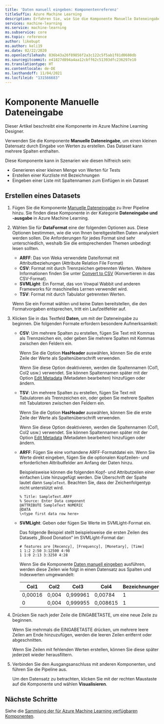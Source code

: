 ```yaml
---
title: 'Daten manuell eingeben: Komponentenreferenz'
titleSuffix: Azure Machine Learning
description: Erfahren Sie, wie Sie die Komponente Manuelle Dateneingabe in Azure Machine Learning verwenden, um einen kleinen Datensatz durch Eingabe von Werten zu erstellen. Das Dataset kann mehrere Spalten enthalten.
services: machine-learning
ms.service: machine-learning
ms.subservice: core
ms.topic: reference
author: likebupt
ms.author: keli19
ms.date: 02/22/2020
ms.openlocfilehash: 836b43a26f89856f2a3c122c5f5ab1f81d0680db
ms.sourcegitcommit: e41827d894a4aa12cbff62c51393dfc236297e10
ms.translationtype: HT
ms.contentlocale: de-DE
ms.lasthandoff: 11/04/2021
ms.locfileid: "131566683"
---
```

# <a name="enter-data-manually-component"></a>Komponente Manuelle Dateneingabe

Dieser Artikel beschreibt eine Komponente im Azure Machine Learning Designer.

Verwenden Sie die Komponente **Manuelle Dateneingabe**, um einen kleinen Datensatz durch Eingabe von Werten zu erstellen. Das Dataset kann mehrere Spalten enthalten.
  
Diese Komponente kann in Szenarien wie diesen hilfreich sein:  
  
- Generieren einer kleinen Menge von Werten für Tests  
- Erstellen einer Kurzliste mit Bezeichnungen  
- Eingeben einer Liste mit Spaltennamen zum Einfügen in ein Dataset

## <a name="create-a-dataset"></a>Erstellen eines Datasets 
  
1. Fügen Sie die Komponente [Manuelle Dateneingabe](./enter-data-manually.md) zu Ihrer Pipeline hinzu. Sie finden diese Komponente in der Kategorie **Dateneingabe und -ausgabe** in Azure Machine Learning. 
  
1. Wählen Sie für **DataFormat** eine der folgenden Optionen aus. Diese Optionen bestimmen, wie die von Ihnen bereitgestellten Daten analysiert werden sollen. Die Anforderungen für jedes Format sind sehr unterschiedlich, weshalb Sie die entsprechenden Themen unbedingt lesen sollten.  
  
   - **ARFF**: Das von Weka verwendete Dateiformat mit Attributbeziehungen (Attribute Relation File Format)   
   - **CSV**: Format mit durch Trennzeichen getrennten Werten. Weitere Informationen finden Sie unter [Convert to CSV](./convert-to-csv.md) (Konvertieren in das CSV-Format).    
   - **SVMLight**: Ein Format, das von Vowpal Wabbit und anderen Frameworks für maschinelles Lernen verwendet wird.    
   - **TSV**: Format mit durch Tabulator getrennten Werten.

   Wenn Sie ein Format wählen und keine Daten bereitstellen, die den Formatvorgaben entsprechen, tritt ein Laufzeitfehler auf.
  
1. Klicken Sie in das Textfeld **Daten**, um mit der Dateneingabe zu beginnen. Die folgenden Formate erfordern besondere Aufmerksamkeit:  
  
   - **CSV**: Um mehrere Spalten zu erstellen, fügen Sie Text mit Kommas als Trennzeichen ein, oder geben Sie mehrere Spalten mit Kommas zwischen den Feldern ein.
  
     Wenn Sie die Option **HasHeader** auswählen, können Sie die erste Zeile der Werte als Spaltenüberschrift verwenden.  
  
     Wenn Sie diese Option deaktivieren, werden die Spaltennamen (Col1, Col2 usw.) verwendet. Sie können Spaltennamen später mit der Option [Edit Metadata](./edit-metadata.md) (Metadaten bearbeiten) hinzufügen oder ändern.  
  
   - **TSV**: Um mehrere Spalten zu erstellen, fügen Sie Text mit Tabulatoren als Trennzeichen ein, oder geben Sie mehrere Spalten mit Tabulatoren zwischen den Feldern ein.  
  
     Wenn Sie die Option **HasHeader** auswählen, können Sie die erste Zeile der Werte als Spaltenüberschrift verwenden.  
  
     Wenn Sie diese Option deaktivieren, werden die Spaltennamen (Col1, Col2 usw.) verwendet. Sie können Spaltennamen später mit der Option [Edit Metadata](./edit-metadata.md) (Metadaten bearbeiten) hinzufügen oder ändern.  
  
   - **ARFF**: Fügen Sie eine vorhandene ARFF-Formatdatei ein. Wenn Sie Werte direkt eingeben, fügen Sie die optionalen Kopfzeilen- und erforderlichen Attributfelder am Anfang der Daten hinzu. 

     Beispielsweise können die folgenden Kopf- und Attributzeilen einer einfachen Liste hinzugefügt werden. Die Überschrift der Spalte lautet dann `SampleText`. Beachten Sie, dass der Zeichenfolgentyp nicht unterstützt wird.
    
     ```text
     % Title: SampleText.ARFF  
     % Source: Enter Data component  
     @ATTRIBUTE SampleText NUMERIC  
     @DATA  
     \<type first data row here>  
     ```

   - **SVMLight**: Geben oder fügen Sie Werte im SVMLight-Format ein.  
  
     Das folgende Beispiel stellt beispielsweise die ersten Zeilen des Datasets „Blood Donation“ im SVMLight-Format dar:  
  
     ```text  
     # features are [Recency], [Frequency], [Monetary], [Time]  
     1 1:2 2:50 3:12500 4:98   
     1 1:0 2:13 3:3250 4:28   
     ```  
  
     Wenn Sie die Komponente [Daten manuell eingeben](./enter-data-manually.md) ausführen, werden diese Zeilen wie folgt in einen Datensatz aus Spalten und Indexwerten umgewandelt:  
  
     |Col1|Col2|Col3|Col4|Bezeichnungen|  
     |-|-|-|-|-|  
     |0,00016|0,004|0,999961|0,00784|1|  
     |0|0,004|0,999955|0,008615|1|  
  
1. Drücken Sie nach jeder Zeile die EINGABETASTE, um eine neue Zeile zu beginnen.      
     
   Wenn Sie mehrmals die EINGABETASTE drücken, um mehrere leere Zeilen am Ende hinzuzufügen, werden die leeren Zeilen entfernt oder abgeschnitten.  
  
   Wenn Sie Zeilen mit fehlenden Werten erstellen, können Sie diese später jederzeit wieder herausfiltern.  
  
1. Verbinden Sie den Ausgangsanschluss mit anderen Komponenten, und führen Sie die Pipeline aus.  
  
   Um den Datensatz zu betrachten, klicken Sie mit der rechten Maustaste auf die Komponente und wählen **Visualisieren**.

## <a name="next-steps"></a>Nächste Schritte

Siehe die [Sammlung der für Azure Machine Learning verfügbaren Komponenten](component-reference.md). 